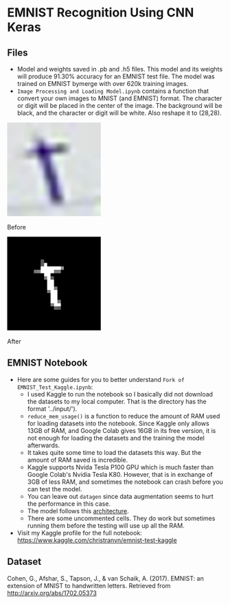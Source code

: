 # EMNIST Recognition Using CNN Keras

## Files
- Model and weights saved in .pb and .h5 files. This model and its weights will produce 91.30% accuracy for an EMNIST test file. The model was trained on EMNIST bymerge with over 620k training images. 
- `Image Processing and Loading Model.ipynb` contains a function that convert your own images to MNIST (and EMNIST) format. The character or digit will be placed in the center of the image. The background will be black, and the character or digit will be white. Also reshape it to (28,28). 

![Before](./images/letter_t.jpg)    

Before  

![After](./images/letter_t_edited.jpg)

After

## EMNIST Notebook
- Here are some guides for you to better understand `Fork of EMNIST_Test_Kaggle.ipynb`:
  * I used Kaggle to run the notebook so I basically did not download the datasets to my local computer. That is the directory has the format '../input/').
  * `reduce_mem_usage()` is a function to reduce the amount of RAM used for loading datasets into the notebook. Since Kaggle only allows 13GB of RAM, and Google Colab gives 16GB in its free version, it is not enough for loading the datasets and the training the model afterwards. 
  * It takes quite some time to load the datasets this way. But the amount of RAM saved is incredible. 
  * Kaggle supports Nvida Tesla P100 GPU which is much faster than Google Colab's Nvidia Tesla K80. However, that is in exchange of 3GB of less RAM, and sometimes the notebook can crash before you can test the model.
  * You can leave out `datagen` since data augmentation seems to hurt the performance in this case.
  * The model follows this [architecture](https://www.kaggle.com/cdeotte/25-million-images-0-99757-mnist). 
  * There are some uncommented cells. They do work but sometimes running them before the testing will use up all the RAM. 
- Visit my Kaggle profile for the full notebook: https://www.kaggle.com/christranvn/emnist-test-kaggle

## Dataset
Cohen, G., Afshar, S., Tapson, J., & van Schaik, A. (2017). EMNIST: an extension of MNIST to handwritten letters. Retrieved from http://arxiv.org/abs/1702.05373
